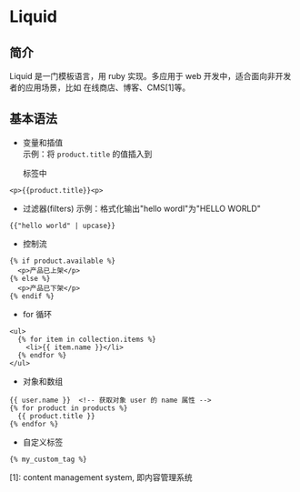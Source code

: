 # Liquid
## 简介
Liquid 是一门模板语言，用 ruby 实现。多应用于 web 开发中，适合面向非开发者的应用场景，比如 在线商店、博客、CMS[1]等。

## 基本语法
* 变量和插值  
示例：将 `product.title` 的值插入到 <p> 标签中  
```Liquid
<p>{{product.title}}<p>
```
* 过滤器(filters)
示例：格式化输出"hello wordl"为"HELLO WORLD"  
```Liquid
{{"hello world" | upcase}}
```
* 控制流
```Liquid
{% if product.available %}
  <p>产品已上架</p>
{% else %}
  <p>产品已下架</p>
{% endif %}
```

* for 循环
```Liquid
<ul>
  {% for item in collection.items %}
    <li>{{ item.name }}</li>
  {% endfor %}
</ul>
```
* 对象和数组
```Liquid
{{ user.name }}  <!-- 获取对象 user 的 name 属性 -->
{% for product in products %}
  {{ product.title }}
{% endfor %}
```
* 自定义标签
```Liquid
{% my_custom_tag %}
```

[1]: content management system, 即内容管理系统
